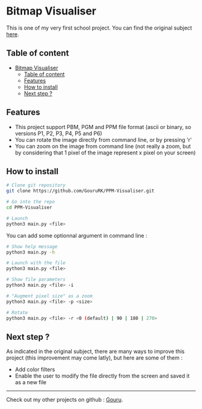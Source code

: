 # Bitmap Visualiser

This is one of my very first school project. You can find the original subject [here](original%20subject.md).



## Table of content
- [Bitmap Visualiser](#bitmap-visualiser)
  - [Table of content](#table-of-content)
  - [Features](#features)
  - [How to install](#how-to-install)
  - [Next step ?](#next-step-)

## Features
* This project support PBM, PGM and PPM file format (ascii or binary, so versions P1, P2, P3, P4, P5 and P6)
* You can rotate the image directly from command line, or by pressing 'r'
* You can zoom on the image from command line (not really a zoom, but by considering that 1 pixel of the image represent x pixel on your screen)

## How to install

```bash
# Clone git repository
git clone https://github.com/GouruRK/PPM-Visualiser.git

# Go into the repo
cd PPM-Visualiser

# Launch
python3 main.py <file>
```

You can add some optionnal argument in command line :

```bash
# Show help message
python3 main.py -h

# Launch with the file
python3 main.py <file>

# Show file parameters
python3 main.py <file> -i

# "Augment pixel size" as a zoom
python3 main.py <file> -p <size>

# Rotate
python3 main.py <file> -r <0 (default) | 90 | 180 | 270>
```

## Next step ?

As indicated in the original subject, there are many ways to improve this project (this improvement may come latly), but here are some of them :
* Add color filters
* Enable the user to modify the file directly from the screen and saved it as a new file

___

Check out my other projects on github : [Gouru](https://github.com/GouruRK/).